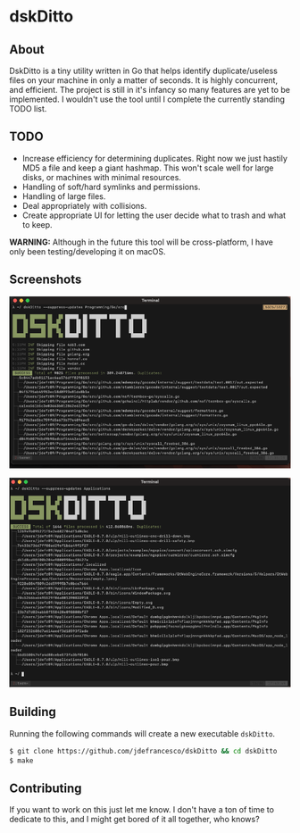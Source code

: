 # dskDitto

## About

DskDitto is a tiny utility written in Go that helps identify duplicate/useless files on your machine
in only a matter of seconds. It is highly concurrent, and efficient. The project is still in it's infancy
so many features are yet to be implemented. I wouldn't use the tool until I complete the currently standing
TODO list.

## TODO

* Increase efficiency for determining duplicates. Right now we just hastily MD5 a file and keep a giant hashmap. This won't scale well
for large disks, or machines with minimal resources.
* Handling of soft/hard symlinks and permissions.
* Handling of large files.
* Deal appropriately with collisions.
* Create appropriate UI for letting the user decide what to trash and what to keep.


**WARNING:** Although in the future this tool will be cross-platform, I have only been testing/developing it on macOS.

## Screenshots

![dskDitto-1](./ss/dskDitto-ss-one.png)

![dslDotto-2](./ss/dskDitto-ss-two.png)

## Building

Running the following commands will create a new executable `dskDitto`.

```bash
$ git clone https://github.com/jdefrancesco/dskDitto && cd dskDitto
$ make
```

## Contributing

If you want to work on this just let me know. I don't have a ton of time to dedicate to this, and I might get bored
of it all together, who knows?
